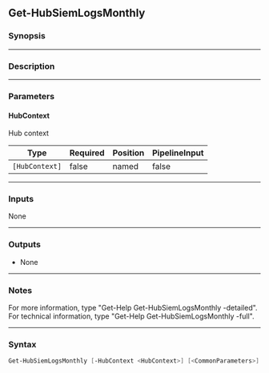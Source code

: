 Get-HubSiemLogsMonthly
----------------------

### Synopsis

---

### Description

---

### Parameters
#### **HubContext**
Hub context

|Type          |Required|Position|PipelineInput|
|--------------|--------|--------|-------------|
|`[HubContext]`|false   |named   |false        |

---

### Inputs
None

---

### Outputs
* None

---

### Notes
For more information, type "Get-Help Get-HubSiemLogsMonthly -detailed". For technical information, type "Get-Help Get-HubSiemLogsMonthly -full".

---

### Syntax
```PowerShell
Get-HubSiemLogsMonthly [-HubContext <HubContext>] [<CommonParameters>]
```
